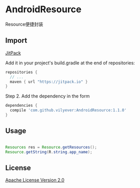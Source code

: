# AndroidResource
Resource便捷封装


## Import
[JitPack](https://jitpack.io/)

Add it in your project's build.gradle at the end of repositories:

```gradle
repositories {
  // ...
  maven { url "https://jitpack.io" }
}
```

Step 2. Add the dependency in the form

```gradle
dependencies {
  compile 'com.github.vilyever:AndroidResource:1.1.0'
}
```

## Usage
```java

Resources res = Resource.getResources();
Resource.getString(R.string.app_name);

```

## License
[Apache License Version 2.0](http://www.apache.org/licenses/LICENSE-2.0.txt)

